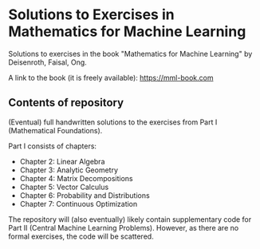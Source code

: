 # Solutions to Exercises in Mathematics for Machine Learning
Solutions to exercises in the book "Mathematics for Machine Learning" by  Deisenroth, Faisal, Ong. 

A link to the book (it is freely available): https://mml-book.com

## Contents of repository 

(Eventual) full handwritten solutions to the exercises from Part I (Mathematical Foundations).

Part I consists of chapters:
- Chapter 2: Linear Algebra
- Chapter 3: Analytic Geometry
- Chapter 4: Matrix Decompositions
- Chapter 5: Vector Calculus
- Chapter 6: Probability and Distributions
- Chapter 7: Continuous Optimization

The repository will (also eventually) likely contain supplementary code for Part II (Central Machine Learning Problems). However, as there are no formal exercises, the code will be scattered.
